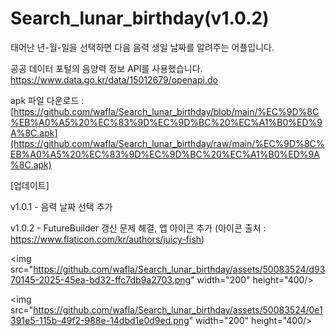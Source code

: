 # Search_lunar_birthday(v1.0.2)

태어난 년-월-일을 선택하면 다음 음력 생일 날짜를 알려주는 어플입니다.

공공 데이터 포털의 음양력 정보 API를 사용했습니다.
https://www.data.go.kr/data/15012679/openapi.do

apk 파일 다운로드 : [https://github.com/wafla/Search_lunar_birthday/blob/main/%EC%9D%8C%EB%A0%A5%20%EC%83%9D%EC%9D%BC%20%EC%A1%B0%ED%9A%8C.apk](https://github.com/wafla/Search_lunar_birthday/raw/main/%EC%9D%8C%EB%A0%A5%20%EC%83%9D%EC%9D%BC%20%EC%A1%B0%ED%9A%8C.apk)

[업데이트]

v1.0.1 - 음력 날짜 선택 추가

v1.0.2 - FutureBuilder 갱신 문제 해결, 앱 아이콘 추가 (아이콘 출처 : https://www.flaticon.com/kr/authors/juicy-fish)

<img src="https://github.com/wafla/Search_lunar_birthday/assets/50083524/d9370145-2025-45ea-bd32-ffc7db9a2703.png" width="200" height="400/>

<img src="https://github.com/wafla/Search_lunar_birthday/assets/50083524/0e1391e5-115b-49f2-988e-14dbd1e0d9ed.png" width="200" height="400/>
